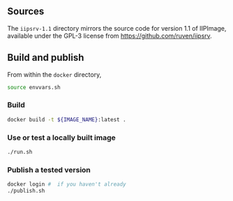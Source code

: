 
## Sources

The `iipsrv-1.1` directory mirrors the source code for version 1.1 of IIPImage, available under the GPL-3 license from <https://github.com/ruven/iipsrv>.

## Build and publish



From within the `docker` directory,

```sh
source envvars.sh
```

### Build

```sh
docker build -t ${IMAGE_NAME}:latest .
```

### Use or test a locally built image


```sh
./run.sh
```

### Publish a tested version


```sh
docker login #  if you haven't already
./publish.sh
```
